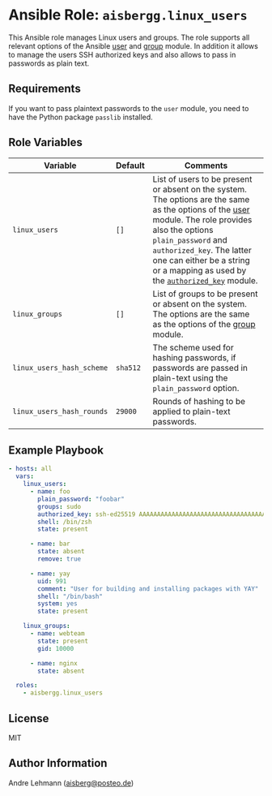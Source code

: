 # Ansible Role: `aisbergg.linux_users`

This Ansible role manages Linux users and groups. The role supports all relevant options of the Ansible [user](https://docs.ansible.com/ansible/latest/modules/user_module.html) and [group](https://docs.ansible.com/ansible/latest/modules/group_module.html) module. In addition it allows to manage the users SSH authorized keys and also allows to pass in passwords as plain text.

## Requirements

If you want to pass plaintext passwords to the `user` module, you need to have the Python package `passlib` installed.

## Role Variables

| Variable | Default | Comments |
|----------|---------|----------|
| `linux_users` | `[]` | List of users to be present or absent on the system. The options are the same as the options of the [user](https://docs.ansible.com/ansible/latest/modules/user_module.html) module. The role provides also the options `plain_password` and `authorized_key`. The latter one can either be a string or a mapping as used by the [`authorized_key`](https://docs.ansible.com/ansible/latest/modules/authorized_key_module.html) module. |
| `linux_groups` | `[]` | List of groups to be present or absent on the system. The options are the same as the options of the [group](https://docs.ansible.com/ansible/latest/modules/group_module.html) module. |
| `linux_users_hash_scheme` | `sha512` | The scheme used for hashing passwords, if passwords are passed in plain-text using the `plain_password` option. |
| `linux_users_hash_rounds` | `29000` | Rounds of hashing to be applied to plain-text passwords. |

## Example Playbook

```yaml
- hosts: all
  vars:
    linux_users:
      - name: foo
        plain_password: "foobar"
        groups: sudo
        authorized_key: ssh-ed25519 AAAAAAAAAAAAAAAAAAAAAAAAAAAAAAAAAAAAAAAAAAAAAAAAAAAAAAAAAAAAAAAAAAAA
        shell: /bin/zsh
        state: present

      - name: bar
        state: absent
        remove: true

      - name: yay
        uid: 991
        comment: "User for building and installing packages with YAY"
        shell: "/bin/bash"
        system: yes
        state: present

    linux_groups:
      - name: webteam
        state: present
        gid: 10000

      - name: nginx
        state: absent

  roles:
    - aisbergg.linux_users
```

## License

MIT

## Author Information

Andre Lehmann (aisberg@posteo.de)
